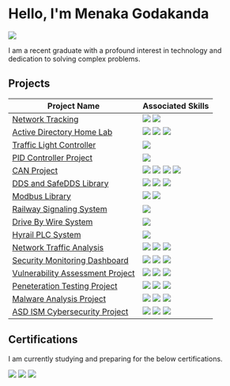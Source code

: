 # Hello, I'm Menaka Godakanda
<a href="https://linkedin.com/in/menaka-godakanda-6988b7157"><img src="https://img.shields.io/badge/-LinkedIn-0072b1?&style=for-the-badge&logo=linkedin&logoColor=white"/></a>

I am a recent graduate with a profound interest in technology and dedication to solving complex problems.


## Projects
| Project Name          | Associated Skills    |
|----------------|-----------------------|
| <a href="https://github.com/MenakaGodakanda/network-tracking">Network Tracking</a> | <img src="https://img.shields.io/badge/-Wireshark-1679A7?&style-for-the-badge&logo=Wireshark&logoColor=white"/> <img src="https://img.shields.io/badge/-Python-3572A5?&style-for-the-badge&logo=Python&logoColor=white"/>|
| <a href="https://github.com/MenakaGodakanda/Home-lab-active-directory">Active Directory Home Lab</a> | <img src="https://img.shields.io/badge/-Oracle_Virtualbox-00A4EF?&style-for-the-badge&logo=Oracle&logoColor=white"/> <img src="https://img.shields.io/badge/-Windows_Server-0078D7?&style-for-the-badge&logo=Windows&logoColor=white"/> <img src="https://img.shields.io/badge/-Powershell-5391FE?&style-for-the-badge&logo=Powershell&logoColor=white"/>|
| <a href="https://github.com/MenakaGodakanda/TrafficLightController">Traffic Light Controller</a> | <img src="https://img.shields.io/badge/-C Programming-A8B9CC?&style-for-the-badge&logo=C&logoColor=white"/>|
| <a href="https://github.com/MenakaGodakanda/PIDControllerProject">PID Controller Project</a> | <img src="https://img.shields.io/badge/-C++-00599C?&style-for-the-badge&logo=cplusplus&logoColor=white"/>|
| <a href="https://github.com/MenakaGodakanda/can_project">CAN Project</a> | <img src="https://img.shields.io/badge/-C Programming-A8B9CC?&style-for-the-badge&logo=C&logoColor=white"/> <img src="https://img.shields.io/badge/-C++-00599C?&style-for-the-badge&logo=cplusplus&logoColor=white"/> <img src="https://img.shields.io/badge/-CANopen-008C4A?&style-for-the-badge&logo=iMessage&logoColor=white"/> <img src="https://img.shields.io/badge/-CAN J1939-FF6600?&style-for-the-badge&logo=iMessage&logoColor=white"/>|
| <a href="https://github.com/MenakaGodakanda/dds_project">DDS and SafeDDS Library</a> | <img src="https://img.shields.io/badge/-C++-00599C?&style-for-the-badge&logo=cplusplus&logoColor=white"/> <img src="https://img.shields.io/badge/-DDS-0071BC?&style-for-the-badge&logo=iMessage&logoColor=white"/> <img src="https://img.shields.io/badge/-Safe DDS-FFCC00?&style-for-the-badge&logo=iMessage&logoColor=white"/>|
| <a href="https://github.com/MenakaGodakanda/modbus-library">Modbus Library</a> | <img src="https://img.shields.io/badge/-C++-00599C?&style-for-the-badge&logo=cplusplus&logoColor=white"/> <img src="https://img.shields.io/badge/-Modbus-00539F?&style-for-the-badge&logo=iMessage&logoColor=white"/>|
| <a href="https://github.com/MenakaGodakanda/railway_signaling_system">Railway Signaling System</a> | <img src="https://img.shields.io/badge/-C++-00599C?&style-for-the-badge&logo=cplusplus&logoColor=white"/>|
| <a href="https://github.com/MenakaGodakanda/drive_by_wire">Drive By Wire System</a> | <img src="https://img.shields.io/badge/-C++-00599C?&style-for-the-badge&logo=cplusplus&logoColor=white"/>|
| <a href="https://github.com/MenakaGodakanda/hyrail-plc-project">Hyrail PLC System</a> | <img src="https://img.shields.io/badge/-C Programming-A8B9CC?&style-for-the-badge&logo=C&logoColor=white"/>|
| <a href="https://github.com/MenakaGodakanda/NetworkTrafficAnalysis">Network Traffic Analysis</a> | <img src="https://img.shields.io/badge/-Tshark-005F73?&style-for-the-badge&logo=Wireshark&logoColor=white"/> <img src="https://img.shields.io/badge/-Zeek-9E2A2B?&style-for-the-badge&logo=Zotero&logoColor=white"/> <img src="https://img.shields.io/badge/-Python-3572A5?&style-for-the-badge&logo=Python&logoColor=white"/>|
| <a href="https://github.com/MenakaGodakanda/security-monitoring-dashboard">Security Monitoring Dashboard</a> | <img src="https://img.shields.io/badge/-Docker-2496ED?&style-for-the-badge&logo=Docker&logoColor=white"/> <img src="https://img.shields.io/badge/-ELK Stack-005571?&style-for-the-badge&logo=Elastic&logoColor=white"/> <img src="https://img.shields.io/badge/-Shell-4EAA25?&style-for-the-badge&logo=GNU-Bash&logoColor=white"/>
| <a href="https://github.com/MenakaGodakanda/vulnerability-assessment">Vulnerability Assessment Project</a> | <img src="https://img.shields.io/badge/-Docker-2496ED?&style-for-the-badge&logo=Docker&logoColor=white"/> <img src="https://img.shields.io/badge/-OpenVAS-339933?&style-for-the-badge&logo=OpenStreetMap&logoColor=white"/> <img src="https://img.shields.io/badge/-Metasploitable-2596CD?&style-for-the-badge&logo=Metasploit&logoColor=white"/>
| <a href="https://github.com/MenakaGodakanda/PenetrationTestingProject">Peneteration Testing Project</a> | <img src="https://img.shields.io/badge/-Kali Linux-557C94?&style-for-the-badge&logo=Kali-Linux&logoColor=white"/> <img src="https://img.shields.io/badge/-Metasploitable-2596CD?&style-for-the-badge&logo=Metasploit&logoColor=white"/> <img src="https://img.shields.io/badge/-Nmap-FFCC01?&style-for-the-badge&logo=OpenStreetMap&logoColor=white"/>
| <a href="https://github.com/MenakaGodakanda/malware-analysis">Malware Analysis Project</a> | <img src="https://img.shields.io/badge/-Python-3572A5?&style-for-the-badge&logo=python&logoColor=white"/> <img src="https://img.shields.io/badge/-PEfile-007ACC?&style-for-the-badge&logo=python&logoColor=white"/> <img src="https://img.shields.io/badge/-Radare2-B20000?&style-for-the-badge&logo=resend&logoColor=white"/>
| <a href="https://github.com/MenakaGodakanda/ASD_ISM_Project">ASD ISM Cybersecurity Project</a> | <img src="https://img.shields.io/badge/-Nmap-FFCC01?&style-for-the-badge&logo=OpenStreetMap&logoColor=white"/> <img src="https://img.shields.io/badge/-Lynis-E20612?&style-for-the-badge&logo=GNOME-Terminal&logoColor=white"/> <img src="https://img.shields.io/badge/-Shell-4EAA25?&style-for-the-badge&logo=GNU-Bash&logoColor=white"/>






## Certifications

I am currently studying and preparing for the below certifications.
<div>
  <img src="https://img.shields.io/badge/-CISSP-0052CC?&style-for-the-badge&logo=ISC2&logoColor=white"/>
  <img src="https://img.shields.io/badge/-Security+-FF0000?&style-for-the-badge&logo=CompTIA&logoColor=white"/>
  <img src="https://img.shields.io/badge/-CCNA-007ACC?&style-for-the-badge&logo=Cisco&logoColor=white"/>
</div>

<!---
MenakaGodakanda/MenakaGodakanda is a ✨ special ✨ repository because its `README.md` (this file) appears on your GitHub profile.
You can click the Preview link to take a look at your changes.
--->

